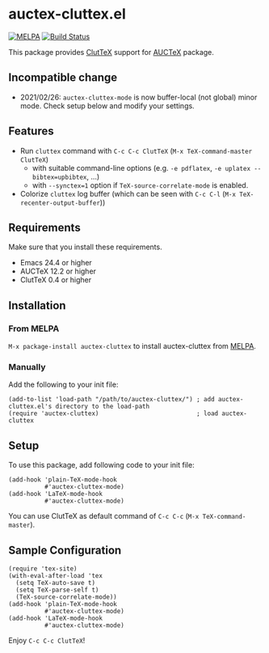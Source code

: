 # auctex-cluttex.el

[![MELPA](https://melpa.org/packages/auctex-cluttex-badge.svg)](https://melpa.org/#/auctex-cluttex)
[![Build Status](https://travis-ci.org/tsuu32/auctex-cluttex.svg?branch=master)](https://travis-ci.org/tsuu32/auctex-cluttex)

This package provides [ClutTeX](https://www.ctan.org/pkg/cluttex) support for
[AUCTeX](https://www.gnu.org/software/auctex/) package.

## Incompatible change
* 2021/02/26: `auctex-cluttex-mode` is now buffer-local (not global) minor mode. Check setup below and modify your settings.

## Features
- Run `cluttex` command with `C-c C-c ClutTeX` (`M-x TeX-command-master ClutTeX`)
  - with suitable command-line options (e.g. `-e pdflatex`, `-e uplatex --bibtex=upbibtex`, ...)
  - with `--synctex=1` option if `TeX-source-correlate-mode` is enabled.
- Colorize `cluttex` log buffer (which can be seen with `C-c C-l` (`M-x TeX-recenter-output-buffer`))

## Requirements
Make sure that you install these requirements.

* Emacs 24.4 or higher
* AUCTeX 12.2 or higher
* ClutTeX 0.4 or higher

## Installation
### From MELPA
`M-x package-install auctex-cluttex` to install auctex-cluttex from [MELPA](https://melpa.org).

### Manually
Add the following to your init file:

```elisp
(add-to-list 'load-path "/path/to/auctex-cluttex/") ; add auctex-cluttex.el's directory to the load-path
(require 'auctex-cluttex)                           ; load auctex-cluttex
```

## Setup
To use this package, add following code to your init file:

```elisp
(add-hook 'plain-TeX-mode-hook
          #'auctex-cluttex-mode)
(add-hook 'LaTeX-mode-hook
          #'auctex-cluttex-mode)
```

You can use ClutTeX as default command of `C-c C-c` (`M-x TeX-command-master`).

## Sample Configuration
```elisp
(require 'tex-site)
(with-eval-after-load 'tex
  (setq TeX-auto-save t)
  (setq TeX-parse-self t)
  (TeX-source-correlate-mode))
(add-hook 'plain-TeX-mode-hook
          #'auctex-cluttex-mode)
(add-hook 'LaTeX-mode-hook
          #'auctex-cluttex-mode)
```


Enjoy `C-c C-c ClutTeX`!
